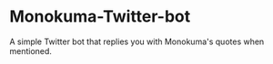 # Monokuma-Twitter-bot
A simple Twitter bot that replies you with Monokuma's quotes when mentioned.
